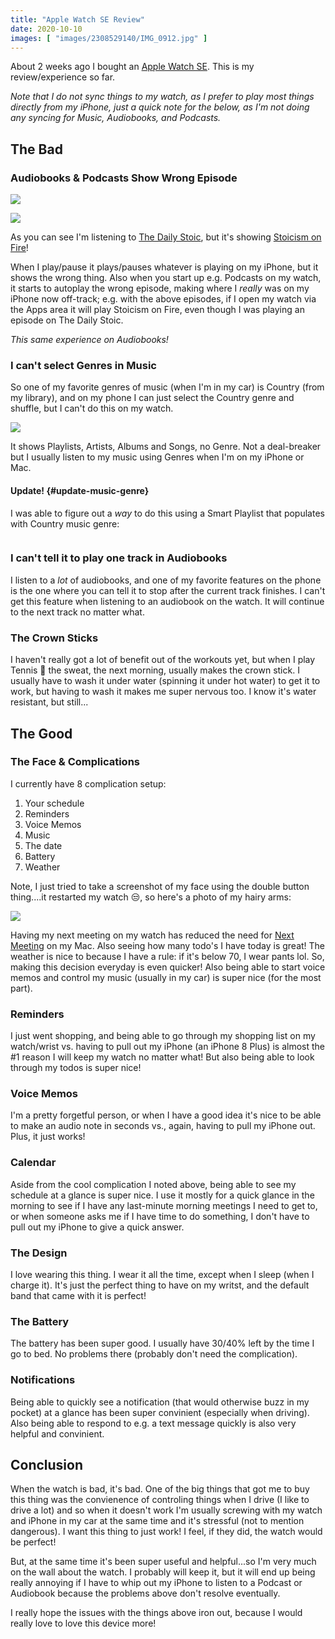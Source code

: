 ```yaml
---
title: "Apple Watch SE Review"
date: 2020-10-10
images: [ "images/2308529140/IMG_0912.jpg" ]
---
```


About 2 weeks ago I bought an [Apple Watch SE](https://www.apple.com/apple-watch-se/). This is my review/experience so far. 

_Note that I do not sync things to my watch, as I prefer to play most things directly from my iPhone, just a quick note for the below, as I'm not doing any syncing for Music, Audiobooks, and Podcasts._

## The Bad

### Audiobooks & Podcasts Show Wrong Episode

![](/images/2308529140/IMG_0905.JPG)

![](/images/2308529140/IMG_0906.PNG)

As you can see I'm listening to [The Daily Stoic](https://dailystoic.com/podcast/), but it's showing [Stoicism on Fire](https://podcasts.apple.com/us/podcast/stoicism-on-fire/id1368482721)!

When I play/pause it plays/pauses whatever is playing on my iPhone, but it shows the wrong thing. Also when you start up e.g. Podcasts on my watch, it starts to autoplay the wrong episode, making where I _really_ was on my iPhone now off-track; e.g. with the above episodes, if I open my watch via the Apps area it will play Stoicism on Fire, even though I was playing an episode on The Daily Stoic.

_This same experience on Audiobooks!_

### I can't select Genres in Music

So one of my favorite genres of music (when I'm in my car) is Country (from my library), and on my phone I can just select the Country genre and shuffle, but I can't do this on my watch.

![](/images/2308529140/IMG_0909.jpg)

It shows Playlists, Artists, Albums and Songs, no Genre. Not a deal-breaker but I usually listen to my music using Genres when I'm on my iPhone or Mac.

#### Update! {#update-music-genre}

I was able to figure out a _way_ to do this using a Smart Playlist that populates with Country music genre:

<p style="text-align:center">
    <img src="/images/1343508415/IMG_0913.PNG" alt="" style="margin:auto" />
</p>

### I can't tell it to play one track in Audiobooks

I listen to a _lot_ of audiobooks, and one of my favorite features on the phone is the one where you can tell it to stop after the current track finishes. I can't get this feature when listening to an audiobook on the watch. It will continue to the next track no matter what.

### The Crown Sticks

I haven't really got a lot of benefit out of the workouts yet, but when I play Tennis 🎾 the sweat, the next morning, usually makes the crown stick. I usually have to wash it under water (spinning it under hot water) to get it to work, but having to wash it makes me super nervous too. I know it's water resistant, but still...

## The Good

### The Face & Complications

I currently have 8 complication setup:

1. Your schedule
2. Reminders
3. Voice Memos
4. Music
5. The date
6. Battery
7. Weather

Note, I just tried to take a screenshot of my face using the double button thing....it restarted my watch 😒, so here's a photo of my hairy arms:

![](/images/2308529140/IMG_0912.jpg)

Having my next meeting on my watch has reduced the need for [Next Meeting](https://apps.apple.com/us/app/next-meeting/id1017470484?mt=12) on my Mac. Also seeing how many todo's I have today is great! The weather is nice to because I have a rule: if it's below 70, I wear pants lol. So, making this decision everyday is even quicker! Also being able to start voice memos and control my music (usually in my car) is super nice (for the most part).

### Reminders

I just went shopping, and being able to go through my shopping list on my watch/wrist vs. having to pull out my iPhone (an iPhone 8 Plus) is almost the #1 reason I will keep my watch no matter what! But also being able to look through my todos is super nice!

### Voice Memos

I'm a pretty forgetful person, or when I have a good idea it's nice to be able to make an audio note in seconds vs., again, having to pull my iPhone out. Plus, it just works!

### Calendar

Aside from the cool complication I noted above, being able to see my schedule at a glance is super nice. I use it mostly for a quick glance in the morning to see if I have any last-minute morning meetings I need to get to, or when someone asks me if I have time to do something, I don't have to pull out my iPhone to give a quick answer.

### The Design

I love wearing this thing. I wear it all the time, except when I sleep (when I charge it). It's just the perfect thing to have on my writst, and the default band that came with it is perfect!

### The Battery

The battery has been super good. I usually have 30/40% left by the time I go to bed. No problems there (probably don't need the complication).

### Notifications

Being able to quickly see a notification (that would otherwise buzz in my pocket) at a glance has been super convinient (especially when driving). Also being able to respond to e.g. a text message quickly is also very helpful and convinient.

## Conclusion

When the watch is bad, it's bad. One of the big things that got me to buy this thing was the convienence of controling things when I drive (I like to drive a lot) and so when it doesn't work I'm usually screwing with my watch and iPhone in my car at the same time and it's stressful (not to mention dangerous). I want this thing to just work! I feel, if they did, the watch would be perfect!

But, at the same time it's been super useful and helpful...so I'm very much on the wall about the watch. I probably will keep it, but it will end up being really annoying if I have to whip out my iPhone to listen to a Podcast or Audiobook because the problems above don't resolve eventually.

I really hope the issues with the things above iron out, because I would really love to love this device more!
